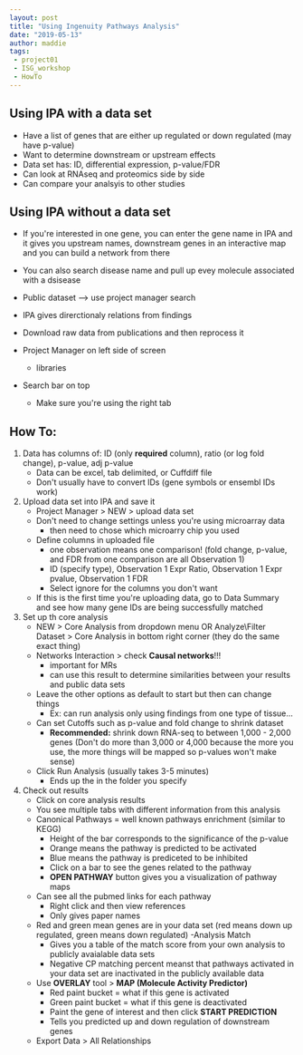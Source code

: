 ```yaml
---
layout: post
title: "Using Ingenuity Pathways Analysis"
date: "2019-05-13"
author: maddie
tags:
 - project01
 - ISG_workshop
 - HowTo
---
```


## Using IPA with a data set
- Have a list of genes that are either up regulated or down regulated (may have p-value)
- Want to determine downstream or upstream effects
- Data set has: ID, differential expression, p-value/FDR
- Can look at RNAseq and proteomics side by side
- Can compare your analsyis to other studies


## Using IPA without a data set
- If you're interested in one gene, you can enter the gene name in IPA and it gives you upstream names, downstream genes in an interactive map and you can build a network from there
- You can also search disease name and pull up evey molecule associated with a dsisease
- Public dataset --> use project manager search


- IPA gives direrctionaly relations from findings
- Download raw data from publications and then reprocess it
- Project Manager on left side of screen
	- libraries 
- Search bar on top
	- Make sure you're using the right tab


## How To:
1. Data has columns of: ID (only **required** column), ratio (or log fold change), p-value, adj p-value
	- Data can be excel, tab delimited, or Cuffdiff file
	- Don't usually have to convert IDs (gene symbols or ensembl IDs work)
2. Upload data set into IPA and save it
	- Project Manager > NEW > upload data set
	- Don't need to change settings unless you're using microarray data
		- then need to chose which microarry chip you used
	- Define columns in uploaded file
		- one observation means one comparison! (fold change, p-value, and FDR from one comparison are all Observation 1)
		- ID (specify type), Observation 1 Expr Ratio, Observation 1 Expr pvalue, Observation 1 FDR
		- Select ignore for the columns you don't want
	- If this is the first time you're uploading data, go to Data Summary and see how many gene IDs are being successfully matched
3. Set up th core analysis
	- NEW > Core Analysis from dropdown menu OR Analyze\Filter Dataset > Core Analysis in bottom right corner (they do the same exact thing)
	- Networks Interaction > check **Causal networks**!!!
		- important for MRs
		- can use this result to determine similarities between your results and public data sets
	- Leave the other options as default to start but then can change things
		- Ex: can run analysis only using findings from one type of tissue...
	- Can set Cutoffs such as p-value and fold change to shrink dataset
		- **Recommended:** shrink down RNA-seq to between 1,000 - 2,000 genes (Don't do more than 3,000 or 4,000 because the more you use, the more things will be mapped so p-values won't make sense)
	- Click Run Analysis (usually takes 3-5 minutes)
		- Ends up the in the folder you specify
4. Check out results
	- Click on core analysis results
	- You see multiple tabs with different information from this analysis
	- Canonical Pathways = well known pathways enrichment (similar to KEGG)
		 - Height of the bar corresponds to the significance of the p-value
		 - Orange means the pathway is predicted to be activated
		 - Blue means the pathway is prediceted to be inhibited
		 - Click on a bar to see the genes related to the pathway
		 - **OPEN PATHWAY** button gives you a visualization of pathway maps
	- Can see all the pubmed links for each pathway
		- Right click and then view references
		- Only gives paper names
	- Red and green mean genes are in your data set (red means down up regulated, green means down regulated)
	-Analysis Match
		- Gives you a table of the match score from your own analysis to publicly avaialable data sets
		- Negative CP matching percent meanst that pathways activated in your data set are inactivated in the publicly available data
	- Use **OVERLAY** tool > **MAP (Molecule Activity Predictor)**
		- Red paint bucket = what if this gene is activated
		- Green paint bucket = what if this gene is deactivated
		- Paint the gene of interest and then click **START PREDICTION**
		- Tells you predicted up and down regulation of downstream genes
	- Export Data > All Relationships




